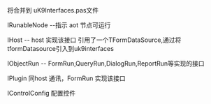 将合并到 uK9Interfaces.pas文件

IRunableNode --指示 aot 节点可运行


IHost -- host 实现该接口 引用了一个TFormDataSource,通过将tformDatasource引入到uk9interfaces

IObjectRun -- FormRun,QueryRun,DialogRun,ReportRun等实现的接口



IPlugin 同host 通讯，FormRun 实现该接口


IControlConfig 配置控件